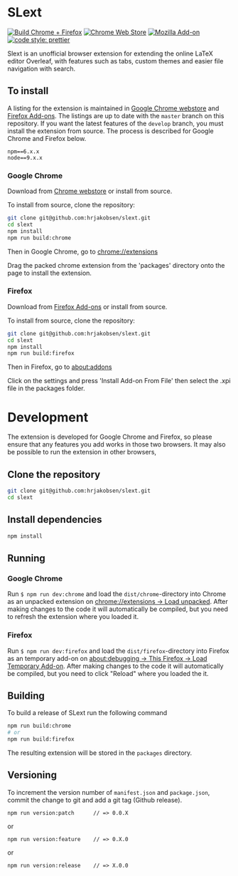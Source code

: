 # SLext

[![Build Chrome + Firefox](https://github.com/hrjakobsen/slext/actions/workflows/build.yml/badge.svg)](https://github.com/hrjakobsen/slext/actions/workflows/build.yml)
[![Chrome Web Store](https://img.shields.io/chrome-web-store/v/jlajbdlfgkklpjdgnhajdohfjbihming)](https://chrome.google.com/webstore/detail/slext/jlajbdlfgkklpjdgnhajdohfjbihming)
[![Mozilla Add-on](https://img.shields.io/amo/v/slext)](https://addons.mozilla.org/en-US/firefox/addon/slext/)
[![code style: prettier](https://img.shields.io/badge/code_style-prettier-ff69b4)](https://github.com/prettier/prettier)

Slext is an unofficial browser extension for extending the online LaTeX editor Overleaf, with features such as tabs, custom themes and easier file navigation with search.

## To install

A listing for the extension is maintained in [Google Chrome webstore](https://chrome.google.com/webstore/detail/slext/jlajbdlfgkklpjdgnhajdohfjbihming?hl=en) and [Firefox Add-ons](https://addons.mozilla.org/en-US/firefox/addon/slext/). The listings are up to date with the `master` branch on this repository. If you want the latest features of the `develop` branch, you must install the extension from source. The process is described for Google Chrome and Firefox below.

```
npm==6.x.x
node==9.x.x
```

### Google Chrome

Download from [Chrome webstore](https://chrome.google.com/webstore/detail/slext/jlajbdlfgkklpjdgnhajdohfjbihming?hl=en) or install from source.

To install from source, clone the repository:

```bash
git clone git@github.com:hrjakobsen/slext.git
cd slext
npm install
npm run build:chrome
```

Then in Google Chrome, go to [chrome://extensions](chrome://extensions)

Drag the packed chrome extension from the 'packages' directory onto the page to install the extension.

### Firefox

Download from [Firefox Add-ons](https://addons.mozilla.org/en-US/firefox/addon/slext/) or install from source.

To install from source, clone the repository:

```bash
git clone git@github.com:hrjakobsen/slext.git
cd slext
npm install
npm run build:firefox
```

Then in Firefox, go to [about:addons](about:addons)

Click on the settings and press 'Install Add-on From File' then select the .xpi file in the packages folder.

# Development

The extension is developed for Google Chrome and Firefox, so please ensure that any features you add works in those two browsers. It may also be possible to run the extension in other browsers,

## Clone the repository

```bash
git clone git@github.com:hrjakobsen/slext.git
cd slext
```

## Install dependencies

```bash
npm install
```

## Running

### Google Chrome

Run `$ npm run dev:chrome` and load the `dist/chrome`-directory into Chrome as an unpacked extension on [chrome://extensions → Load unpacked](chrome://extensions). After making changes to the code it will automatically be compiled, but you need to refresh the extension where you loaded it.

### Firefox

Run `$ npm run dev:firefox` and load the `dist/firefox`-directory into Firefox as an temporary add-on on [about:debugging → This Firefox → Load Temporary Add-on](about:debugging). After making changes to the code it will automatically be compiled, but you need to click "Reload" where you loaded the it.

## Building

To build a release of SLext run the following command

```bash
npm run build:chrome
# or
npm run build:firefox
```

The resulting extension will be stored in the `packages` directory.

## Versioning

To increment the version number of `manifest.json` and `package.json`,
commit the change to git and add a git tag (Github release).

    npm run version:patch      // => 0.0.X

or

    npm run version:feature    // => 0.X.0

or

    npm run version:release    // => X.0.0
